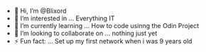- 👋 Hi, I’m @Blixord
- 👀 I’m interested in ... Everything IT 
- 🌱 I’m currently learning ... How to code usinng the Odin Project
- 💞️ I’m looking to collaborate on ... nothing just yet
- ⚡ Fun fact: ... Set up my first network when i was 9 years old
